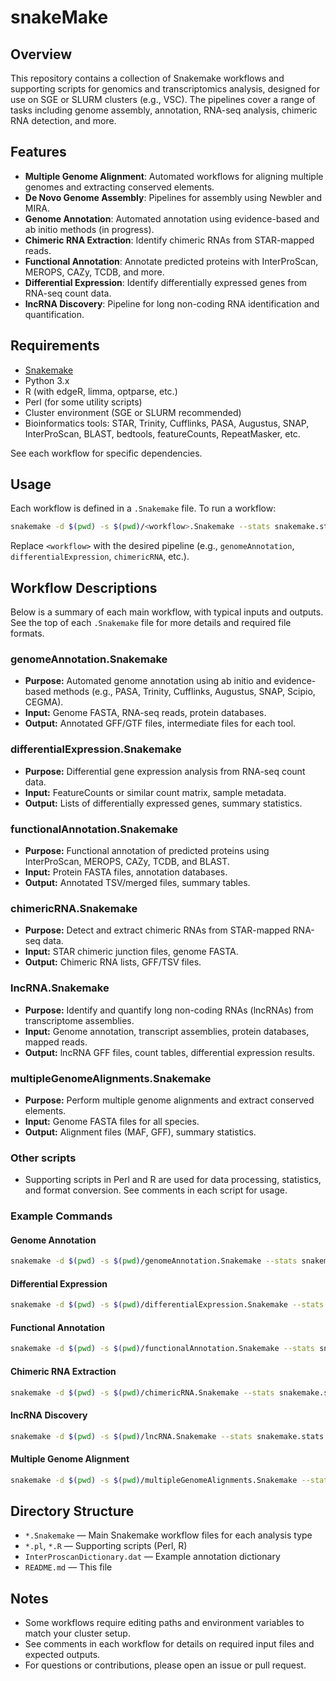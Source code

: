 # snakeMake

## Overview

This repository contains a collection of Snakemake workflows and supporting scripts for genomics and transcriptomics analysis, designed for use on SGE or SLURM clusters (e.g., VSC). The pipelines cover a range of tasks including genome assembly, annotation, RNA-seq analysis, chimeric RNA detection, and more.

## Features

- **Multiple Genome Alignment**: Automated workflows for aligning multiple genomes and extracting conserved elements.
- **De Novo Genome Assembly**: Pipelines for assembly using Newbler and MIRA.
- **Genome Annotation**: Automated annotation using evidence-based and ab initio methods (in progress).
- **Chimeric RNA Extraction**: Identify chimeric RNAs from STAR-mapped reads.
- **Functional Annotation**: Annotate predicted proteins with InterProScan, MEROPS, CAZy, TCDB, and more.
- **Differential Expression**: Identify differentially expressed genes from RNA-seq count data.
- **lncRNA Discovery**: Pipeline for long non-coding RNA identification and quantification.

## Requirements

- [Snakemake](https://snakemake.readthedocs.io/en/stable/)
- Python 3.x
- R (with edgeR, limma, optparse, etc.)
- Perl (for some utility scripts)
- Cluster environment (SGE or SLURM recommended)
- Bioinformatics tools: STAR, Trinity, Cufflinks, PASA, Augustus, SNAP, InterProScan, BLAST, bedtools, featureCounts, RepeatMasker, etc.

See each workflow for specific dependencies.

## Usage

Each workflow is defined in a `.Snakemake` file. To run a workflow:

```bash
snakemake -d $(pwd) -s $(pwd)/<workflow>.Snakemake --stats snakemake.stats -j <jobs> --cluster 'qsub <cluster_params>'
```

Replace `<workflow>` with the desired pipeline (e.g., `genomeAnnotation`, `differentialExpression`, `chimericRNA`, etc.).

## Workflow Descriptions

Below is a summary of each main workflow, with typical inputs and outputs. See the top of each `.Snakemake` file for more details and required file formats.

### genomeAnnotation.Snakemake
- **Purpose:** Automated genome annotation using ab initio and evidence-based methods (e.g., PASA, Trinity, Cufflinks, Augustus, SNAP, Scipio, CEGMA).
- **Input:** Genome FASTA, RNA-seq reads, protein databases.
- **Output:** Annotated GFF/GTF files, intermediate files for each tool.

### differentialExpression.Snakemake
- **Purpose:** Differential gene expression analysis from RNA-seq count data.
- **Input:** FeatureCounts or similar count matrix, sample metadata.
- **Output:** Lists of differentially expressed genes, summary statistics.

### functionalAnnotation.Snakemake
- **Purpose:** Functional annotation of predicted proteins using InterProScan, MEROPS, CAZy, TCDB, and BLAST.
- **Input:** Protein FASTA files, annotation databases.
- **Output:** Annotated TSV/merged files, summary tables.

### chimericRNA.Snakemake
- **Purpose:** Detect and extract chimeric RNAs from STAR-mapped RNA-seq data.
- **Input:** STAR chimeric junction files, genome FASTA.
- **Output:** Chimeric RNA lists, GFF/TSV files.

### lncRNA.Snakemake
- **Purpose:** Identify and quantify long non-coding RNAs (lncRNAs) from transcriptome assemblies.
- **Input:** Genome annotation, transcript assemblies, protein databases, mapped reads.
- **Output:** lncRNA GFF files, count tables, differential expression results.

### multipleGenomeAlignments.Snakemake
- **Purpose:** Perform multiple genome alignments and extract conserved elements.
- **Input:** Genome FASTA files for all species.
- **Output:** Alignment files (MAF, GFF), summary statistics.

### Other scripts
- Supporting scripts in Perl and R are used for data processing, statistics, and format conversion. See comments in each script for usage.

### Example Commands

#### Genome Annotation
```bash
snakemake -d $(pwd) -s $(pwd)/genomeAnnotation.Snakemake --stats snakemake.stats -j 100 --cluster 'qsub {params.cluster}'
```

#### Differential Expression
```bash
snakemake -d $(pwd) -s $(pwd)/differentialExpression.Snakemake --stats snakemake.stats -j 100 --cluster 'qsub {params.cluster}'
```

#### Functional Annotation
```bash
snakemake -d $(pwd) -s $(pwd)/functionalAnnotation.Snakemake --stats snakemake.stats -j 100 --cluster 'qsub {params.cluster}'
```

#### Chimeric RNA Extraction
```bash
snakemake -d $(pwd) -s $(pwd)/chimericRNA.Snakemake --stats snakemake.stats -j 100 --cluster 'qsub {params.cluster}'
```

#### lncRNA Discovery
```bash
snakemake -d $(pwd) -s $(pwd)/lncRNA.Snakemake --stats snakemake.stats -j 100 --cluster 'qsub {params.cluster}'
```

#### Multiple Genome Alignment
```bash
snakemake -d $(pwd) -s $(pwd)/multipleGenomeAlignments.Snakemake --stats snakemake.stats -j 100 --cluster 'qsub {params.cluster}'
```

## Directory Structure

- `*.Snakemake` — Main Snakemake workflow files for each analysis type
- `*.pl`, `*.R` — Supporting scripts (Perl, R)
- `InterProscanDictionary.dat` — Example annotation dictionary
- `README.md` — This file

## Notes

- Some workflows require editing paths and environment variables to match your cluster setup.
- See comments in each workflow for details on required input files and expected outputs.
- For questions or contributions, please open an issue or pull request.





